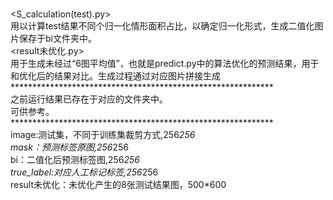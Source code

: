 <Br/><S_calculation(test).py>
<Br/>用以计算test结果不同个归一化情形面积占比，以确定归一化形式，生成二值化图片保存于bi文件夹中。
<Br/><result未优化.py>
<Br/>用于生成未经过“6图平均值”，也就是predict.py中的算法优化的预测结果，用于和优化后的结果对比。生成过程通过对应图片拼接生成
<Br/>************************************************************
<Br/>之前运行结果已存在于对应的文件夹中。
<Br/>可供参考。
<Br/>************************************************************
<Br/>image:测试集，不同于训练集裁剪方式,256*256
<Br/>mask：预测标签原图,256*256
<Br/>bi：二值化后预测标签图,256*256
<Br/>true_label:对应人工标记标签,256*256
<Br/>result未优化：未优化产生的8张测试结果图，500*600
